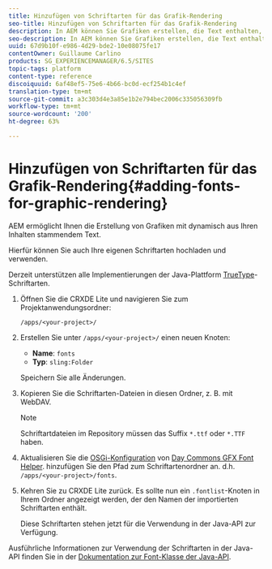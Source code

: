 ```yaml
---
title: Hinzufügen von Schriftarten für das Grafik-Rendering
seo-title: Hinzufügen von Schriftarten für das Grafik-Rendering
description: In AEM können Sie Grafiken erstellen, die Text enthalten, der dynamisch Ihren Inhalten entnommen wird.
seo-description: In AEM können Sie Grafiken erstellen, die Text enthalten, der dynamisch Ihren Inhalten entnommen wird.
uuid: 67d9b10f-e986-4d29-bde2-10e08075fe17
contentOwner: Guillaume Carlino
products: SG_EXPERIENCEMANAGER/6.5/SITES
topic-tags: platform
content-type: reference
discoiquuid: 6af48ef5-75e6-4b66-bc0d-ecf254b1c4ef
translation-type: tm+mt
source-git-commit: a3c303d4e3a85e1b2e794bec2006c335056309fb
workflow-type: tm+mt
source-wordcount: '200'
ht-degree: 63%

---
```



# Hinzufügen von Schriftarten für das Grafik-Rendering{#adding-fonts-for-graphic-rendering}

AEM ermöglicht Ihnen die Erstellung von Grafiken mit dynamisch aus Ihren Inhalten stammendem Text.

Hierfür können Sie auch Ihre eigenen Schriftarten hochladen und verwenden.

Derzeit unterstützen alle Implementierungen der Java-Plattform [TrueType](https://en.wikipedia.org/wiki/Truetype)-Schriftarten.

1. Öffnen Sie die CRXDE Lite und navigieren Sie zum Projektanwendungsordner:

   `/apps/<your-project>/`

1. Erstellen Sie unter `/apps/<your-project>/` einen neuen Knoten:

   * **Name**: `fonts`
   * **Typ**: `sling:Folder`

   Speichern Sie alle Änderungen.

1. Kopieren Sie die Schriftarten-Dateien in diesen Ordner, z. B. mit WebDAV.

   >[!NOTE]
   >
   >Schriftartdateien im Repository müssen das Suffix `*.ttf` oder `*.TTF` haben.

1. Aktualisieren Sie die [OSGi-Konfiguration](/help/sites-deploying/configuring-osgi.md) von [Day Commons GFX Font Helper](/help/sites-deploying/osgi-configuration-settings.md). hinzufügen Sie den Pfad zum Schriftartenordner an. d.h. `/apps/<your-project>/fonts`.

1. Kehren Sie zu CRXDE Lite zurück. Es sollte nun ein `.fontlist`-Knoten in Ihrem Ordner angezeigt werden, der den Namen der importierten Schriftarten enthält.

   Diese Schriftarten stehen jetzt für die Verwendung in der Java-API zur Verfügung.

Ausführliche Informationen zur Verwendung der Schriftarten in der Java-API finden Sie in der [Dokumentation zur Font-Klasse der Java-API](https://download.oracle.com/javase/6/docs/api/java/awt/Font.html).

